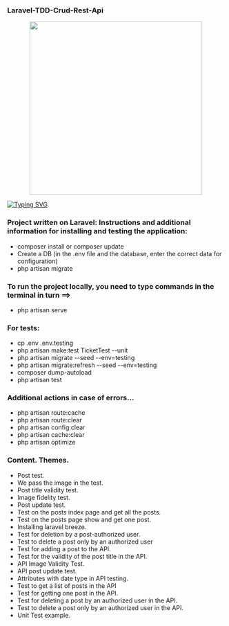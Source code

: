 ### Laravel-TDD-Crud-Rest-Api

<p align="center"><a href="https://laravel.com" target="_blank"><img src="https://raw.githubusercontent.com/laravel/art/master/logo-lockup/5%20SVG/2%20CMYK/1%20Full%20Color/laravel-logolockup-cmyk-red.svg" width="400"></a></p>
<p align="center">
</p>
<a href="https://git.io/typing-svg"><img src="https://readme-typing-svg.herokuapp.com?font=Fira+Code&size=30&pause=1000&center=true&vCenter=true&multiline=true&width=1080&height=160&lines=I+welcome+everyone!+My+name+is+Rinat.+;I+am+engaged+in+web+development+of+back-end+applications+and;websites+and+a+little+front-end." alt="Typing SVG" /></a>

### Project written on Laravel: Instructions and additional information for installing and testing the application:
* composer install or composer update
* Create a DB (in the .env file and the database, enter the correct data for configuration)
* php artisan migrate

### To run the project locally, you need to type commands in the terminal in turn ==>
* php artisan serve

### For tests:
* cp .env .env.testing
* php artisan make:test TicketTest --unit
* php artisan migrate --seed --env=testing
* php artisan migrate:refresh --seed --env=testing
* composer dump-autoload
* php artisan test

### Additional actions in case of errors...
* php artisan route:cache
* php artisan route:clear
* php artisan config:clear
* php artisan cache:clear
* php artisan optimize
### Content. Themes.
* Post test.
* We pass the image in the test.
* Post title validity test.
* Image fidelity test.
* Post update test.
* Test on the posts index page and get all the posts.
* Test on the posts page show and get one post.
* Installing laravel breeze.
* Test for deletion by a post-authorized user.
* Test to delete a post only by an authorized user
* Test for adding a post to the API.
* Test for the validity of the post title in the API.
* API Image Validity Test.
* API post update test.
* Attributes with date type in API testing.
* Test to get a list of posts in the API
* Test for getting one post in the API.
* Test for deleting a post by an authorized user in the API.
* Test to delete a post only by an authorized user in the API. 
* Unit Test example.
